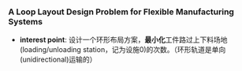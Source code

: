 ### A Loop Layout Design Problem for Flexible Manufacturing Systems
- **interest point**: 设计一个环形布局方案，**最小化**工件路过上下料场地(loading/unloading station，记为设施0)的次数。（环形轨道是单向(unidirectional)运输的）